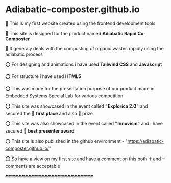 # Adiabatic-composter.github.io
:pushpin: This is my first website created using the frontend development tools

:pushpin: This site is designed for the product named **Adiabatic Rapid Co-Composter**

:pushpin: It generaly deals with the composting of organic wastes rapidly using the adiabatic process

:o: For designing and animations i have used **Tailwind CSS** and **Javascript**

:o: For structure i have used **HTML5**

:o: This was made for the presentation purpose of our product made in Embedded Systems Special Lab for various competition

:o: This site was showcased in the event called **"Explorica 2.0"** and secured the :1st_place_medal: **first place** and also :money_with_wings: prize

:o: This site was also showcased in the event called **"Innovism"** and i have secured :2nd_place_medal: **best presenter award** 

:o: This site is also published in the github environment - "https://adiabatic-composter.github.io/"

:o: So have a view on my first site and have a comment on this both :heavy_plus_sign: and :heavy_minus_sign: comments are acceptable

:end::end::end::end::end::end::end::end::end::end::end::end::end::end::end::end::end::end::end::end::end::end::end::end::end::end::end:
